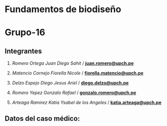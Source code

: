 # Fundamentos de biodiseño


# Grupo-16
##  Integrantes
1. *Romero Ortega Juan Diego Sahit* / **juan.romero@upch.pe**








2. *Matencio Cornejo Fiorella Nicole* / **fiorella.matencio@upch.pe**
3. *Delzo Espejo Diego Jesus Ariel* / **diego.delzo@upch.pe**
4. *Romero Yepez Gonzalo Rafael* / **gonzalo.romero@upch.pe**
5. *Arteaga Ramirez Katia Ysabel de los Angeles* / **katia.arteaga@upch.pe**

## Datos del caso médico:

   



